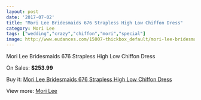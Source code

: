 ```yaml
---
layout: post
date: '2017-07-02'
title: "Mori Lee Bridesmaids 676 Strapless High Low Chiffon Dress"
category: Mori Lee
tags: ["wedding","crazy","chiffon","mori","special"]
image: http://www.eudances.com/15007-thickbox_default/mori-lee-bridesmaids-676-strapless-high-low-chiffon-dress.jpg
---
```

Mori Lee Bridesmaids 676 Strapless High Low Chiffon Dress

On Sales: **$253.99**
<a href="https://www.eudances.com/en/mori-lee/4464-mori-lee-bridesmaids-676-strapless-high-low-chiffon-dress.html"><amp-img layout="responsive" width="600" height="600" src="//www.eudances.com/15007-thickbox_default/mori-lee-bridesmaids-676-strapless-high-low-chiffon-dress.jpg" alt="Mori Lee Bridesmaids 676 Strapless High Low Chiffon Dress 0" /></a>
<a href="https://www.eudances.com/en/mori-lee/4464-mori-lee-bridesmaids-676-strapless-high-low-chiffon-dress.html"><amp-img layout="responsive" width="600" height="600" src="//www.eudances.com/15008-thickbox_default/mori-lee-bridesmaids-676-strapless-high-low-chiffon-dress.jpg" alt="Mori Lee Bridesmaids 676 Strapless High Low Chiffon Dress 1" /></a>

Buy it: [Mori Lee Bridesmaids 676 Strapless High Low Chiffon Dress](https://www.eudances.com/en/mori-lee/4464-mori-lee-bridesmaids-676-strapless-high-low-chiffon-dress.html "Mori Lee Bridesmaids 676 Strapless High Low Chiffon Dress")

View more: [Mori Lee](https://www.eudances.com/en/65-mori-lee "Mori Lee")